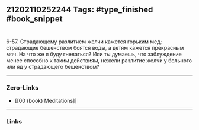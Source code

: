 21202110252244
Tags: #type_finished #book_snippet 
---
# 

 6-57. Страдающему разлитием желчи кажется горьким мед; страдающие бешенством боятся воды, а детям кажется прекрасным мяч. На что же я буду гневаться? Или ты думаешь, что заблуждение менее способно к таким действиям, нежели разлитие желчи у больного или яд у страдающего бешенством? 

---
### Zero-Links
 - [[00 (book) Meditations]]
---
### Links
